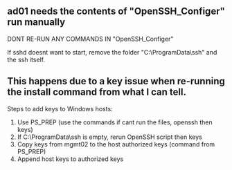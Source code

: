 ad01 needs the contents of "OpenSSH_Configer" run manually
---  
DONT RE-RUN ANY COMMANDS IN "OpenSSH_Configer"

If sshd doesnt want to start, remove the folder "C:\ProgramData\ssh" and the ssh itself.

This happens due to a key issue when re-running the install command from what I can tell.
---
Steps to add keys to Windows hosts:
1. Use PS_PREP (use the commands if cant run the files, openssh then keys)
2. If C:\ProgramData\ssh is empty, rerun OpenSSH script then keys
3. Copy keys from mgmt02 to the host authorized keys (command from PS_PREP)
4. Append host keys to authorized keys